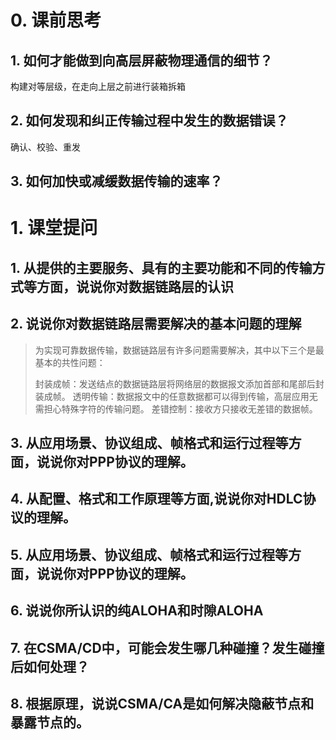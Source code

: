 # 0. 课前思考

## 1. 如何才能做到向高层屏蔽物理通信的细节？

构建对等层级，在走向上层之前进行装箱拆箱

## 2. 如何发现和纠正传输过程中发生的数据错误？

确认、校验、重发

## 3. 如何加快或减缓数据传输的速率？



# 1. 课堂提问

## 1. 从提供的主要服务、具有的主要功能和不同的传输方式等方面，说说你对数据链路层的认识



## 2. 说说你对数据链路层需要解决的基本问题的理解

> 为实现可靠数据传输，数据链路层有许多问题需要解决，其中以下三个是最基本的共性问题：
>
> 封装成帧：发送结点的数据链路层将网络层的数据报文添加首部和尾部后封装成帧。
> 透明传输：数据报文中的任意数据都可以得到传输，高层应用无需担心特殊字符的传输问题。
> 差错控制：接收方只接收无差错的数据帧。



## 3. 从应用场景、协议组成、帧格式和运行过程等方面，说说你对PPP协议的理解。



## 4. 从配置、格式和工作原理等方面,说说你对HDLC协议的理解。



## 5. 从应用场景、协议组成、帧格式和运行过程等方面，说说你对PPP协议的理解。



## 6. 说说你所认识的纯ALOHA和时隙ALOHA



## 7. 在CSMA/CD中，可能会发生哪几种碰撞？发生碰撞后如何处理？



## 8. 根据原理，说说CSMA/CA是如何解决隐蔽节点和暴露节点的。

